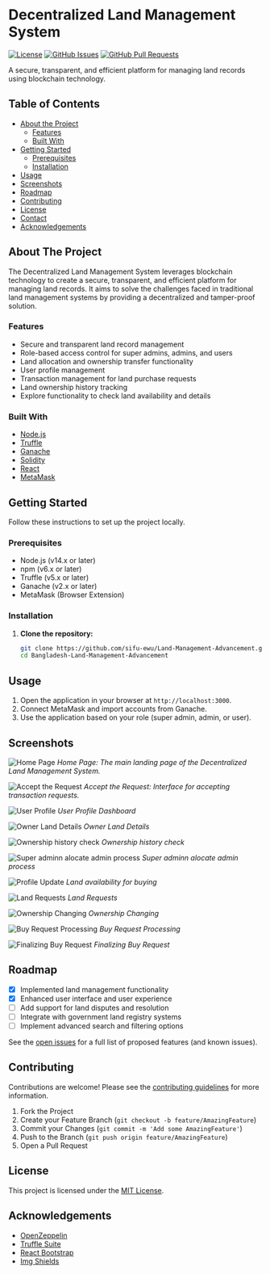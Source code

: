 # Decentralized Land Management System

[![License](https://img.shields.io/badge/license-MIT-blue.svg)](LICENSE)
[![GitHub Issues](https://img.shields.io/github/issues/sifu-ewu/Bangladesh-Land-Management-Advancement.svg)](https://github.com/sifu-ewu/Bangladesh-Land-Management-Advancement/issues)
[![GitHub Pull Requests](https://img.shields.io/github/issues-pr/sifu-ewu/Bangladesh-Land-Management-Advancement.svg)](https://github.com/sifu-ewu/Bangladesh-Land-Management-Advancement/pulls)

A secure, transparent, and efficient platform for managing land records using blockchain technology.

## Table of Contents

- [About the Project](#about-the-project)
  - [Features](#features)
  - [Built With](#built-with)
- [Getting Started](#getting-started)
  - [Prerequisites](#prerequisites)
  - [Installation](#installation)
- [Usage](#usage)
- [Screenshots](#screenshots)
- [Roadmap](#roadmap)
- [Contributing](#contributing)
- [License](#license)
- [Contact](#contact)
- [Acknowledgements](#acknowledgements)

## About The Project

The Decentralized Land Management System leverages blockchain technology to create a secure, transparent, and efficient platform for managing land records. It aims to solve the challenges faced in traditional land management systems by providing a decentralized and tamper-proof solution.

### Features

- Secure and transparent land record management
- Role-based access control for super admins, admins, and users
- Land allocation and ownership transfer functionality
- User profile management
- Transaction management for land purchase requests
- Land ownership history tracking
- Explore functionality to check land availability and details

### Built With

- [Node.js](https://nodejs.org/)
- [Truffle](https://www.trufflesuite.com/)
- [Ganache](https://www.trufflesuite.com/ganache)
- [Solidity](https://soliditylang.org/)
- [React](https://reactjs.org/)
- [MetaMask](https://metamask.io/)

## Getting Started

Follow these instructions to set up the project locally.

### Prerequisites

- Node.js (v14.x or later)
- npm (v6.x or later)
- Truffle (v5.x or later)
- Ganache (v2.x or later)
- MetaMask (Browser Extension)

### Installation

1. **Clone the repository:**
   ```sh
   git clone https://github.com/sifu-ewu/Land-Management-Advancement.git
   cd Bangladesh-Land-Management-Advancement
## Usage

1. Open the application in your browser at `http://localhost:3000`.
2. Connect MetaMask and import accounts from Ganache.
3. Use the application based on your role (super admin, admin, or user).

## Screenshots

![Home Page](https://github.com/sifu-ewu/Bangladesh-Land-Management-Advancement/blob/main/screen%20shot/Home%20page.png)
*Home Page: The main landing page of the Decentralized Land Management System.*

![Accept the Request](https://github.com/sifu-ewu/Bangladesh-Land-Management-Advancement/blob/main/screen%20shot/Accept%20the%20Request.png)
*Accept the Request: Interface for accepting transaction requests.*

![User Profile](https://github.com/sifu-ewu/Bangladesh-Land-Management-Advancement/blob/main/screen%20shot/User%20Profile.png)
*User Profile Dashboard*

![Owner Land Details](https://github.com/sifu-ewu/Bangladesh-Land-Management-Advancement/blob/main/screen%20shot/Owner%20land%20details.png)
*Owner Land Details*

![Ownership history check](https://github.com/sifu-ewu/Bangladesh-Land-Management-Advancement/blob/main/screen%20shot/Ownership%20history%20check.png)
*Ownership history check*

![Super adminn alocate admin process](https://github.com/sifu-ewu/Bangladesh-Land-Management-Advancement/blob/main/screen%20shot/Super%20adminn%20alocate%20admin%20process.png)
*Super adminn alocate admin process*

![Profile Update](https://github.com/sifu-ewu/Bangladesh-Land-Management-Advancement/blob/main/screen%20shot/if%20land%20is%20available%20for%20buy.png)
*Land availability for buying*

![Land Requests](https://github.com/sifu-ewu/Bangladesh-Land-Management-Advancement/blob/main/screen%20shot/owner%20land%20requests%20if%20have.png)
*Land Requests*

![Ownership Changing](https://github.com/sifu-ewu/Bangladesh-Land-Management-Advancement/blob/main/screen%20shot/ownership%20has%20been%20changed%20after%20accept%20the%20request.png)
*Ownership Changing*

![Buy Request Processing](https://github.com/sifu-ewu/Bangladesh-Land-Management-Advancement/blob/main/screen%20shot/requested%20for%20buy%20the%20land.png)
*Buy Request Processing*


![Finalizing Buy Request](https://github.com/sifu-ewu/Bangladesh-Land-Management-Advancement/blob/main/screen%20shot/sending%20request%20to%20buy.png)
*Finalizing Buy Request*

## Roadmap

- [x] Implemented land management functionality
- [x] Enhanced user interface and user experience
- [ ] Add support for land disputes and resolution
- [ ] Integrate with government land registry systems
- [ ] Implement advanced search and filtering options

See the [open issues](https://github.com/sifu-ewu/Bangladesh-Land-Management-Advancement/issues) for a full list of proposed features (and known issues).

## Contributing

Contributions are welcome! Please see the [contributing guidelines](CONTRIBUTING.md) for more information.

1. Fork the Project
2. Create your Feature Branch (`git checkout -b feature/AmazingFeature`)
3. Commit your Changes (`git commit -m 'Add some AmazingFeature'`)
4. Push to the Branch (`git push origin feature/AmazingFeature`)
5. Open a Pull Request

## License

This project is licensed under the [MIT License](LICENSE).



## Acknowledgements

- [OpenZeppelin](https://openzeppelin.com/)
- [Truffle Suite](https://www.trufflesuite.com/)
- [React Bootstrap](https://react-bootstrap.github.io/)
- [Img Shields](https://shields.io/)
